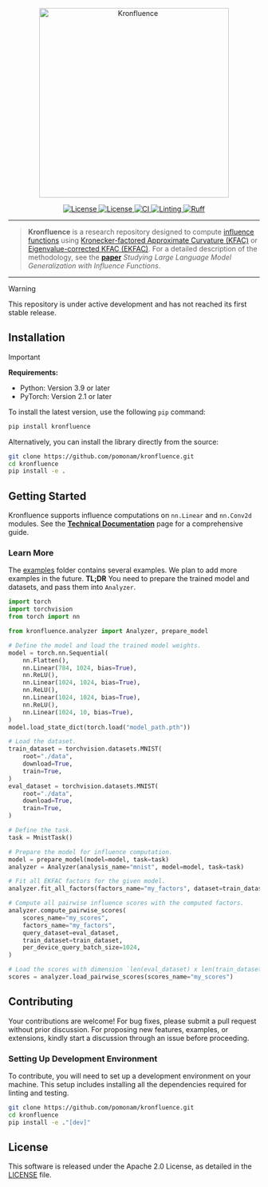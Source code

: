 <p align="center">
<a href="#"><img width="380" img src=".assets/kronfluence.svg" alt="Kronfluence"/></a>
</p>


<p align="center">
    <a href="https://pypi.org/project/kronfluence">
        <img alt="License" src="https://img.shields.io/pypi/v/kronfluence.svg?style=flat-square">
    </a>
    <a href="https://github.com/pomonam/kronfluence/blob/main/LICENSE">
        <img alt="License" src="https://img.shields.io/badge/License-Apache_2.0-blue.svg">
    </a>
    <a href="https://github.com/pomonam/kronfluence/actions/workflows/python-test.yml">
        <img alt="CI" src="https://github.com/pomonam/kronfluence/actions/workflows/python-test.yml/badge.svg">
    </a>
    <a href="https://github.com/mlcommons/algorithmic-efficiency/actions/workflows">
        <img alt="Linting" src="https://github.com/pomonam/kronfluence/actions/workflows/linting.yml/badge.svg">
    </a>
    <a href="https://github.com/astral-sh/ruff">
        <img alt="Ruff" src="https://img.shields.io/endpoint?url=https://raw.githubusercontent.com/astral-sh/ruff/main/assets/badge/v2.json">
    </a>
</p>

---

> **Kronfluence** is a research repository designed to compute [influence functions](https://arxiv.org/abs/1703.04730) using [Kronecker-factored Approximate Curvature (KFAC)](https://arxiv.org/abs/1503.05671) or [Eigenvalue-corrected KFAC (EKFAC)](https://arxiv.org/abs/1806.03884).
For a detailed description of the methodology, see the [**paper**](https://arxiv.org/abs/2308.03296) *Studying Large Language Model Generalization with Influence Functions*.

---

> [!WARNING]
> This repository is under active development and has not reached its first stable release.

## Installation

> [!IMPORTANT]
> **Requirements:**
> - Python: Version 3.9 or later
> - PyTorch: Version 2.1 or later

To install the latest version, use the following `pip` command:

```bash
pip install kronfluence
```

Alternatively, you can install the library directly from the source:

```bash
git clone https://github.com/pomonam/kronfluence.git
cd kronfluence
pip install -e .
```

## Getting Started

Kronfluence supports influence computations on `nn.Linear` and `nn.Conv2d` modules. See the [**Technical Documentation**](https://github.com/pomonam/kronfluence/blob/main/DOCUMENTATION.md) 
page for a comprehensive guide.

### Learn More

The [examples](https://github.com/pomonam/kronfluence/tree/main/examples) folder contains several examples.
We plan to add more examples in the future. **TL;DR** You need to prepare the trained model and datasets, and pass them into `Analyzer`.

```python
import torch
import torchvision
from torch import nn

from kronfluence.analyzer import Analyzer, prepare_model

# Define the model and load the trained model weights.
model = torch.nn.Sequential(
    nn.Flatten(),
    nn.Linear(784, 1024, bias=True),
    nn.ReLU(),
    nn.Linear(1024, 1024, bias=True),
    nn.ReLU(),
    nn.Linear(1024, 1024, bias=True),
    nn.ReLU(),
    nn.Linear(1024, 10, bias=True),
)
model.load_state_dict(torch.load("model_path.pth"))

# Load the dataset.
train_dataset = torchvision.datasets.MNIST(
    root="./data",
    download=True,
    train=True,
)
eval_dataset = torchvision.datasets.MNIST(
    root="./data",
    download=True,
    train=True,
)

# Define the task.
task = MnistTask()

# Prepare the model for influence computation.
model = prepare_model(model=model, task=task)
analyzer = Analyzer(analysis_name="mnist", model=model, task=task)

# Fit all EKFAC factors for the given model.
analyzer.fit_all_factors(factors_name="my_factors", dataset=train_dataset)

# Compute all pairwise influence scores with the computed factors.
analyzer.compute_pairwise_scores(
    scores_name="my_scores",
    factors_name="my_factors",
    query_dataset=eval_dataset,
    train_dataset=train_dataset,
    per_device_query_batch_size=1024,
)

# Load the scores with dimension `len(eval_dataset) x len(train_dataset)`.
scores = analyzer.load_pairwise_scores(scores_name="my_scores")
```

## Contributing

Your contributions are welcome! For bug fixes, please submit a pull request without prior discussion. For proposing 
new features, examples, or extensions, kindly start a discussion through an issue before proceeding.

### Setting Up Development Environment

To contribute, you will need to set up a development environment on your machine. 
This setup includes installing all the dependencies required for linting and testing.

```bash
git clone https://github.com/pomonam/kronfluence.git
cd kronfluence
pip install -e ."[dev]"
```

## License

This software is released under the Apache 2.0 License, as detailed in the [LICENSE](https://github.com/pomonam/kronfluence/blob/main/LICENSE) file.
